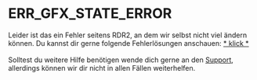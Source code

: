 # ERR_GFX_STATE_ERROR

Leider ist das ein Fehler seitens RDR2, an dem wir selbst nicht viel ändern können.
Du kannst dir gerne folgende Fehlerlösungen anschauen: [* klick *](https://letsmakeiteasy.tech/how-to-fix-err_gfx_state-game-error-please-reboot-and-restart-the-gameerror-in-red-dead-redemption-2-easily/)<br><br>
Solltest du weitere Hilfe benötigen wende dich gerne an den [Support](https://discord.gg/dww-rp), allerdings können wir dir nicht in allen Fällen weiterhelfen.